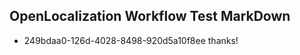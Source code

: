 ## OpenLocalization Workflow Test MarkDown
* 249bdaa0-126d-4028-8498-920d5a10f8ee thanks!

<!--HONumber=Aug16_HO4-->


